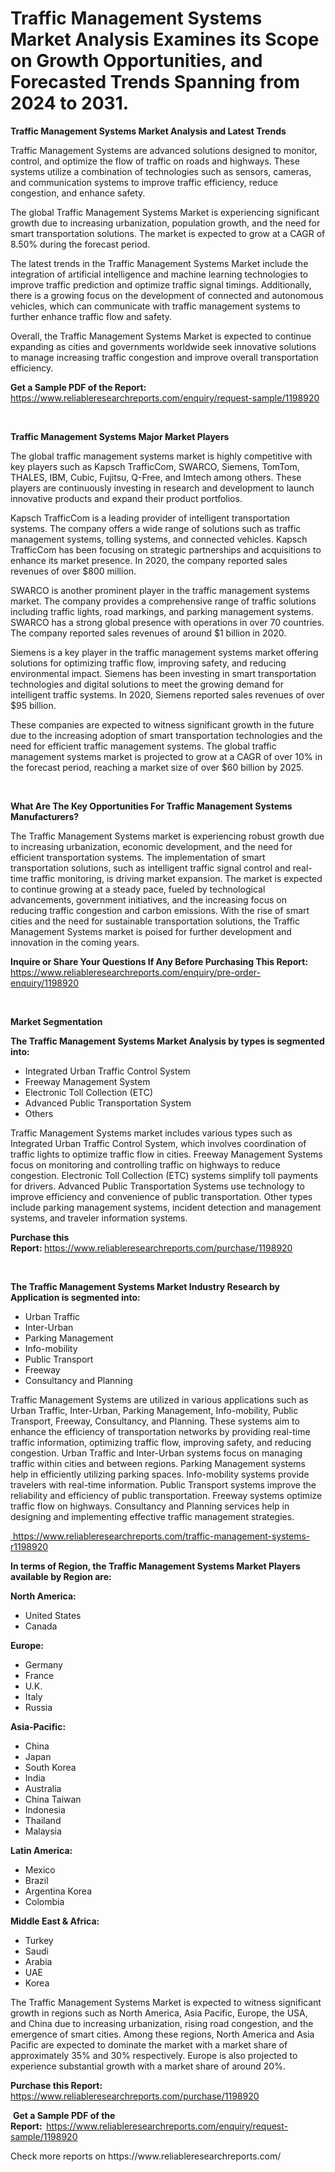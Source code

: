 <p><h1>Traffic Management Systems Market Analysis Examines its Scope on Growth Opportunities, and Forecasted Trends Spanning from 2024 to 2031.</h1></p><p><strong>Traffic Management Systems Market Analysis and Latest Trends</strong></p>
<p><p>Traffic Management Systems are advanced solutions designed to monitor, control, and optimize the flow of traffic on roads and highways. These systems utilize a combination of technologies such as sensors, cameras, and communication systems to improve traffic efficiency, reduce congestion, and enhance safety. </p><p>The global Traffic Management Systems Market is experiencing significant growth due to increasing urbanization, population growth, and the need for smart transportation solutions. The market is expected to grow at a CAGR of 8.50% during the forecast period. </p><p>The latest trends in the Traffic Management Systems Market include the integration of artificial intelligence and machine learning technologies to improve traffic prediction and optimize traffic signal timings. Additionally, there is a growing focus on the development of connected and autonomous vehicles, which can communicate with traffic management systems to further enhance traffic flow and safety.</p><p>Overall, the Traffic Management Systems Market is expected to continue expanding as cities and governments worldwide seek innovative solutions to manage increasing traffic congestion and improve overall transportation efficiency.</p></p>
<p><strong>Get a Sample PDF of the Report:&nbsp;</strong> <a href="https://www.reliableresearchreports.com/enquiry/request-sample/1198920">https://www.reliableresearchreports.com/enquiry/request-sample/1198920</a></p>
<p>&nbsp;</p>
<p><strong>Traffic Management Systems Major Market Players</strong></p>
<p><p>The global traffic management systems market is highly competitive with key players such as Kapsch TrafficCom, SWARCO, Siemens, TomTom, THALES, IBM, Cubic, Fujitsu, Q-Free, and Imtech among others. These players are continuously investing in research and development to launch innovative products and expand their product portfolios. </p><p>Kapsch TrafficCom is a leading provider of intelligent transportation systems. The company offers a wide range of solutions such as traffic management systems, tolling systems, and connected vehicles. Kapsch TrafficCom has been focusing on strategic partnerships and acquisitions to enhance its market presence. In 2020, the company reported sales revenues of over $800 million.</p><p>SWARCO is another prominent player in the traffic management systems market. The company provides a comprehensive range of traffic solutions including traffic lights, road markings, and parking management systems. SWARCO has a strong global presence with operations in over 70 countries. The company reported sales revenues of around $1 billion in 2020.</p><p>Siemens is a key player in the traffic management systems market offering solutions for optimizing traffic flow, improving safety, and reducing environmental impact. Siemens has been investing in smart transportation technologies and digital solutions to meet the growing demand for intelligent traffic systems. In 2020, Siemens reported sales revenues of over $95 billion.</p><p>These companies are expected to witness significant growth in the future due to the increasing adoption of smart transportation technologies and the need for efficient traffic management systems. The global traffic management systems market is projected to grow at a CAGR of over 10% in the forecast period, reaching a market size of over $60 billion by 2025.</p></p>
<p>&nbsp;</p>
<p><strong>What Are The Key Opportunities For Traffic Management Systems Manufacturers?</strong></p>
<p><p>The Traffic Management Systems market is experiencing robust growth due to increasing urbanization, economic development, and the need for efficient transportation systems. The implementation of smart transportation solutions, such as intelligent traffic signal control and real-time traffic monitoring, is driving market expansion. The market is expected to continue growing at a steady pace, fueled by technological advancements, government initiatives, and the increasing focus on reducing traffic congestion and carbon emissions. With the rise of smart cities and the need for sustainable transportation solutions, the Traffic Management Systems market is poised for further development and innovation in the coming years.</p></p>
<p><strong>Inquire or Share Your Questions If Any Before Purchasing This Report:</strong> <a href="https://www.reliableresearchreports.com/enquiry/pre-order-enquiry/1198920">https://www.reliableresearchreports.com/enquiry/pre-order-enquiry/1198920</a></p>
<p>&nbsp;</p>
<p><strong>Market Segmentation</strong></p>
<p><strong>The Traffic Management Systems Market Analysis by types is segmented into:</strong></p>
<p><ul><li>Integrated Urban Traffic Control System</li><li>Freeway Management System</li><li>Electronic Toll Collection (ETC)</li><li>Advanced Public Transportation System</li><li>Others</li></ul></p>
<p><p>Traffic Management Systems market includes various types such as Integrated Urban Traffic Control System, which involves coordination of traffic lights to optimize traffic flow in cities. Freeway Management Systems focus on monitoring and controlling traffic on highways to reduce congestion. Electronic Toll Collection (ETC) systems simplify toll payments for drivers. Advanced Public Transportation Systems use technology to improve efficiency and convenience of public transportation. Other types include parking management systems, incident detection and management systems, and traveler information systems.</p></p>
<p><strong>Purchase this Report:&nbsp;</strong><a href="https://www.reliableresearchreports.com/purchase/1198920">https://www.reliableresearchreports.com/purchase/1198920</a></p>
<p>&nbsp;</p>
<p><strong>The Traffic Management Systems Market Industry Research by Application is segmented into:</strong></p>
<p><ul><li>Urban Traffic</li><li>Inter-Urban</li><li>Parking Management</li><li>Info-mobility</li><li>Public Transport</li><li>Freeway</li><li>Consultancy and Planning</li></ul></p>
<p><p>Traffic Management Systems are utilized in various applications such as Urban Traffic, Inter-Urban, Parking Management, Info-mobility, Public Transport, Freeway, Consultancy, and Planning. These systems aim to enhance the efficiency of transportation networks by providing real-time traffic information, optimizing traffic flow, improving safety, and reducing congestion. Urban Traffic and Inter-Urban systems focus on managing traffic within cities and between regions. Parking Management systems help in efficiently utilizing parking spaces. Info-mobility systems provide travelers with real-time information. Public Transport systems improve the reliability and efficiency of public transportation. Freeway systems optimize traffic flow on highways. Consultancy and Planning services help in designing and implementing effective traffic management strategies.</p></p>
<p><a href="https://www.reliableresearchreports.com/traffic-management-systems-r1198920">&nbsp;https://www.reliableresearchreports.com/traffic-management-systems-r1198920</a></p>
<p><strong>In terms of Region, the Traffic Management Systems Market Players available by Region are:</strong></p>
<p>
    <p> <strong> North America: </strong>
        <ul>
            <li>United States</li>
            <li>Canada</li>
        </ul>
        </p> 
    <p> <strong> Europe: </strong>
        <ul>
            <li>Germany</li>
            <li>France</li>
            <li>U.K.</li>
            <li>Italy</li>
            <li>Russia</li>
        </ul>
        </p> 
    <p> <strong> Asia-Pacific: </strong>
        <ul>
            <li>China</li>
            <li>Japan</li>
            <li>South Korea</li>
            <li>India</li>
            <li>Australia</li>
            <li>China Taiwan</li>
            <li>Indonesia</li>
            <li>Thailand</li>
            <li>Malaysia</li>
        </ul>
        </p> 
    <p> <strong> Latin America: </strong>
        <ul>
            <li>Mexico</li>
            <li>Brazil</li>
            <li>Argentina Korea</li>
            <li>Colombia</li>
        </ul>
        </p> 
    <p> <strong> Middle East & Africa: </strong>
        <ul>
            <li>Turkey</li>
            <li>Saudi</li>
            <li>Arabia</li>
            <li>UAE</li>
            <li>Korea</li>
        </ul>
    </p>
    </p>
<p><p>The Traffic Management Systems Market is expected to witness significant growth in regions such as North America, Asia Pacific, Europe, the USA, and China due to increasing urbanization, rising road congestion, and the emergence of smart cities. Among these regions, North America and Asia Pacific are expected to dominate the market with a market share of approximately 35% and 30% respectively. Europe is also projected to experience substantial growth with a market share of around 20%.</p></p>
<p><strong>Purchase this Report: </strong><a href="https://www.reliableresearchreports.com/purchase/1198920">https://www.reliableresearchreports.com/purchase/1198920</a></p>
<p>&nbsp;<strong>Get a Sample PDF of the Report:&nbsp;&nbsp;</strong><a href="https://www.reliableresearchreports.com/enquiry/request-sample/1198920">https://www.reliableresearchreports.com/enquiry/request-sample/1198920</a></p>
<p><strong></strong></p>
<p>Check more reports on https://www.reliableresearchreports.com/</p>